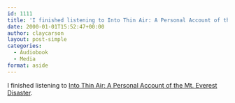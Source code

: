 ```yaml
---
id: 1111
title: 'I finished listening to Into Thin Air: A Personal Account of the Mt. Everest Disaster'
date: 2000-01-01T15:52:47+00:00
author: claycarson
layout: post-simple
categories: 
  - Audiobook
  - Media
format: aside
---
```

I finished listening to [Into Thin Air: A Personal Account of the Mt. Everest Disaster](http://amazon.com/exec/obidos/ASIN/0385494785/claycarson0c-20).<!--more-->